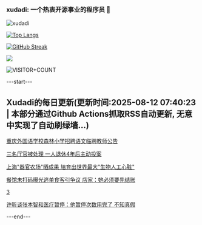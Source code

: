 ### xudadi: 一个热衷开源事业的程序员 👋

![xudadi](https://github-readme-stats-git-masterorgs-github-readme-stats-team.vercel.app/api?username=xudadi)

[![Top Langs](https://github-readme-stats.vercel.app/api/top-langs/?username=xudadi)](https://github.com/anuraghazra/github-readme-stats)

[![GitHub Streak](https://streak-stats.demolab.com?user=xudadi&locale=zh_Hans)](https://git.io/streak-stats)

![](https://raw.githubusercontent.com/xudadi/xudadi/main/assets/github-contribution-grid-snake.svg)

![VISITOR+COUNT](https://komarev.com/ghpvc/?username=xudadi&label=VISITOR+COUNT)


---start---

## Xudadi的每日更新(更新时间:2025-08-12 07:40:23 | 本部分通过Github Actions抓取RSS自动更新, 无意中实现了自动刷绿墙...)

[重庆外国语学校森林小学招聘语文临聘教师公告](https://www.gongkaoleida.com/article/2560971)

[三名厅官被处理 一人退休4年后主动投案](https://m.163.com/news/article/K6MS6CNG0530JPVV.html)

[上海"器官农场"晒成果 培育出世界最大"生物人工心脏"](https://m.163.com/news/article/K6MF651B0512DU6N.html)

[餐馆未打码曝光逃单食客引争议 店家：她必须要先结账](https://m.163.com/news/article/K6NC2OSV0514D3UH.html)

[3](https://m.163.com/touch/news/sub/domestic)

[许昕谈张本智和医疗暂停：他暂停次数用完了 不知真假](https://m.163.com/news/article/K6N9OL4S0530JPVV.html)

---end---
